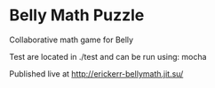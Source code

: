 Belly Math Puzzle
=========

Collaborative math game for Belly

Test are located in ./test and can be run using: mocha

Published live at http://erickerr-bellymath.jit.su/